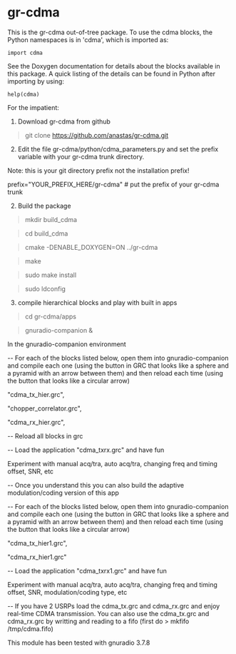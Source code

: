 gr-cdma
=======

This is the gr-cdma out-of-tree package.
To use the cdma blocks, the Python namespaces
is in 'cdma', which is imported as:

    import cdma

See the Doxygen documentation for details about the blocks available
in this package. A quick listing of the details can be found in Python
after importing by using:

    help(cdma)

For the impatient:

1) Download gr-cdma from github
> git clone https://github.com/anastas/gr-cdma.git

2) Edit the file gr-cdma/python/cdma_parameters.py
and set the prefix variable with your gr-cdma trunk directory.

Note: this is your git directory prefix not the installation prefix!

prefix="YOUR_PREFIX_HERE/gr-cdma"  # put the prefix of your gr-cdma trunk

2) Build the package
> mkdir build_cdma

> cd build_cdma

> cmake -DENABLE_DOXYGEN=ON ../gr-cdma

> make

> sudo make install

> sudo ldconfig


3) compile hierarchical blocks and play with built in apps
> cd gr-cdma/apps

> gnuradio-companion &

In the gnuradio-companion environment

-- For each of the blocks listed below, open them into gnuradio-companion and compile each one (using the button in GRC that looks like a sphere and a pyramid with an arrow between them) and then reload each time (using the button that looks like a circular arrow)

"cdma_tx_hier.grc", 

"chopper_correlator.grc", 

"cdma_rx_hier.grc", 

-- Reload all blocks in grc

-- Load the application "cdma_txrx.grc" and have fun

Experiment with manual acq/tra, auto acq/tra, changing freq and timing offset, SNR, etc

-- Once you understand this you can also build the adaptive modulation/coding version of this app

-- For each of the blocks listed below, open them into gnuradio-companion and compile each one (using the button in GRC that looks like a sphere and a pyramid with an arrow between them) and then reload each time (using the button that looks like a circular arrow)

"cdma_tx_hier1.grc", 

"cdma_rx_hier1.grc" 

-- Load the application "cdma_txrx1.grc" and have fun

Experiment with manual acq/tra, auto acq/tra, changing freq and timing offset, SNR, modulation/coding type, etc

-- If you have 2 USRPs load the cdma_tx.grc and cdma_rx.grc and enjoy real-time CDMA transmission. You can also use the cdma_tx.grc and cdma_rx.grc by writting
and reading to a fifo (first do > mkfifo /tmp/cdma.fifo)

This module has been tested with gnuradio 3.7.8 
